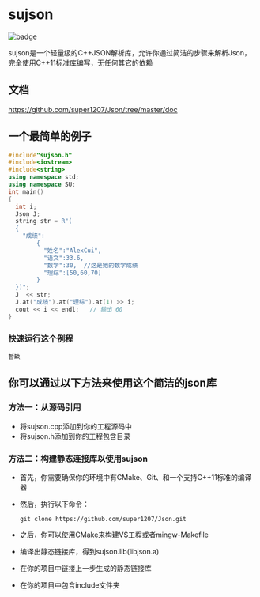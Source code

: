 # sujson
[![badge](https://img.shields.io/badge/sujson%2F1.0.0-green.svg)](http://github.com/super1207/Json)

sujson是一个轻量级的C++JSON解析库，允许你通过简洁的步骤来解析Json，完全使用C++11标准库编写，无任何其它的依赖

##  文档

https://github.com/super1207/Json/tree/master/doc

## 一个最简单的例子
  ```cpp
  #include"sujson.h"
  #include<iostream>
  #include<string>
  using namespace std;
  using namespace SU;
  int main()
  {
    int i;
    Json J;
    string str = R"(
    {
      "成绩":
          {
            "姓名":"AlexCui",
            "语文":33.6,
            "数学":30,  //这是她的数学成绩
            "理综":[50,60,70]    
          }
    })";
    J  << str;  
    J.at("成绩").at("理综").at(1) >> i;
    cout << i << endl;   // 输出 60
  }
  ```
  ### 快速运行这个例程
    暂缺
 ## 你可以通过以下方法来使用这个简洁的json库
 ### 方法一：从源码引用
 * 将sujson.cpp添加到你的工程源码中
 * 将sujson.h添加到你的工程包含目录

### 方法二：构建静态连接库以使用sujson

* 首先，你需要确保你的环境中有CMake、Git、和一个支持C++11标准的编译器

* 然后，执行以下命令：

  ```shell
  git clone https://github.com/super1207/Json.git
  ```

* 之后，你可以使用CMake来构建VS工程或者mingw-Makefile

* 编译出静态链接库，得到sujson.lib(libjson.a)
* 在你的项目中链接上一步生成的静态链接库
* 在你的项目中包含include文件夹